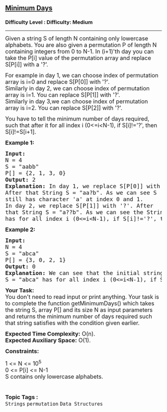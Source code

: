<h2><a href="https://www.geeksforgeeks.org/problems/minimum-days--170646/1?page=1&difficulty=Medium&status=unsolved&sortBy=submissions">Minimum Days</a></h2><h3>Difficulty Level : Difficulty: Medium</h3><hr><div class="problems_problem_content__Xm_eO"><p><span style="font-size:18px">Given a string S of length N containing only lowercase alphabets. You are also given a permutation P of length N containing integers from 0 to N-1. In (i+1)'th day you can take the P[i] value of the permutation array and replace S[P[i]] with a '?'.</span></p>

<p><span style="font-size:18px">For example in day 1, we can choose index of permutation array is i=0 and replace S[P[0]] with '?'.<br>
Similarly in day 2, we can choose index of permutation array is i=1. You can replace S[P[1]] with '?'.<br>
Similarly in day 3,we can choose index of permutation array is i=2. You can replace S[P[2]] with '?'.</span></p>

<p><span style="font-size:18px">You have to tell the minimum number of days required, such that after it for all index&nbsp;i (0&lt;=i&lt;N-1), if S[i]!='?', then S[i]!=S[i+1].</span></p>

<p><strong><span style="font-size:18px">Example 1:</span></strong></p>

<pre><span style="font-size:18px"><strong>Input:</strong>
N = 4
S = "aabb"
P[] = {2, 1, 3, 0}
<strong>Output:</strong> 2
<strong>Explanation:</strong> In day 1, we replace S[P[0]] with '?'. 
After that String S = "aa?b". As we can see S 
still has character 'a' at index 0 and 1.
In day 2, we replace S[P[1]] with '?'. After 
that String S = "a??b". As we can see the String 
has for all index i (0&lt;=i&lt;N-1), if S[i]!='?', then S[i]!=S[i+1].</span></pre>

<p><strong><span style="font-size:18px">Example 2:</span></strong></p>

<pre><span style="font-size:18px"><strong>Input:</strong>
N = 4
S = "abca"
P[] = {3, 0, 2, 1}
<strong>Output:</strong> 0
<strong>Explanation:</strong> We can see that the initial string 
S = "abca" has for all index i (0&lt;=i&lt;N-1), if S[i]!='?', then S[i]!=S[i+1].</span></pre>

<p><strong><span style="font-size:18px">Your Task:&nbsp;</span></strong><br>
<span style="font-size:18px">You don't need to read input or print anything. Your task is to complete the function getMinimumDays() which takes the string S, array P[] and its size N as input parameters and returns the minimum number of days required such that string satisfies with the condition given earlier.</span></p>

<p><span style="font-size:18px"><strong>Expected Time Complexity:</strong>&nbsp;O(n).<br>
<strong>Expected Auxiliary Space:</strong>&nbsp;O(1).</span></p>

<p><strong><span style="font-size:18px">Constraints:</span></strong></p>

<p><span style="font-size:18px">1 &lt;= N &lt;= 10<sup>5</sup><br>
0 &lt;= P[i] &lt;= N-1<br>
S contains only lowercase alphabets.</span></p>
</div><br><p><span style=font-size:18px><strong>Topic Tags : </strong><br><code>Strings</code>&nbsp;<code>permutation</code>&nbsp;<code>Data Structures</code>&nbsp;